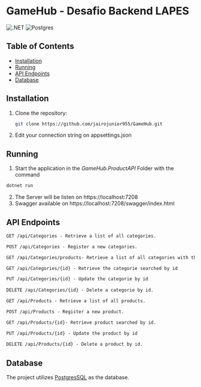 # GameHub - Desafio Backend LAPES
![.NET](https://img.shields.io/badge/.NET-512BD4?style=for-the-badge&logo=dotnet&logoColor=white)
![Postgres](https://img.shields.io/badge/postgres-%23316192.svg?style=for-the-badge&logo=postgresql&logoColor=white)
## Table of Contents
- [Installation](#installation)
- [Running](#running)
- [API Endpoints](#api-endpoints)
- [Database](#database)

## Installation

1. Clone the repository:
   ```bash
   git clone https://github.com/jairojunior955/GameHub.git
   ```
2. Edit your connection string on appsettings.json
## Running
1. Start the application in the *GameHub.ProductAPI* Folder with the command
```bash
dotnet run
```
2. The Server will be listen on https://localhost:7208
3. Swagger available on https://localhost:7208/swagger/index.html
## API Endpoints
```markdown
GET /api/Categories - Retrieve a list of all categories.

POST /api/Categories - Register a new categories.

GET /api/Categories/products- Retrieve a list of all categories with the products.

GET /api/Categories/{id} - Retrieve the categorie searched by id

PUT /api/Categories/{id} - Update the categorie by id
 
DELETE /api/Categories/{id} - Delete a categorie by id.

GET /api/Products - Retrieve a list of all products.

POST /api/Products - Register a new product.

GET /api/Products/{id}- Retrieve product searched by id.

PUT /api/Products/{id} - Update the product by id
 
DELETE /api/Products/{id} - Delete a product by id.
```
## Database
The project utilizes [PostgresSQL](https://www.postgresql.org/) as the database.
